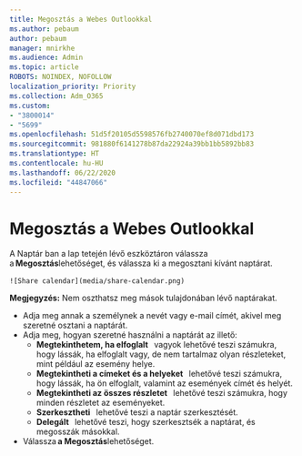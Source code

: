 ```yaml
---
title: Megosztás a Webes Outlookkal
ms.author: pebaum
author: pebaum
manager: mnirkhe
ms.audience: Admin
ms.topic: article
ROBOTS: NOINDEX, NOFOLLOW
localization_priority: Priority
ms.collection: Adm_O365
ms.custom:
- "3800014"
- "5699"
ms.openlocfilehash: 51d5f20105d5598576fb2740070ef8d071dbd173
ms.sourcegitcommit: 981880f6141278b87da22924a39bb1bb5892bb83
ms.translationtype: HT
ms.contentlocale: hu-HU
ms.lasthandoff: 06/22/2020
ms.locfileid: "44847066"
---
```

# <a name="sharing-with-outlook-on-the-web"></a>Megosztás a Webes Outlookkal

A Naptár ban a lap tetején lévő eszköztáron válassza a **Megosztás**lehetőséget, és válassza ki a megosztani kívánt naptárat.

    ![Share calendar](media/share-calendar.png)

**Megjegyzés:** Nem oszthatsz meg mások tulajdonában lévő naptárakat.

- Adja meg annak a személynek a nevét vagy e-mail címét, akivel meg szeretné osztani a naptárát.
- Adja meg, hogyan szeretné használni a naptárát az illető:
    - **Megtekinthetem, ha elfoglalt**   vagyok lehetővé teszi számukra, hogy lássák, ha elfoglalt vagy, de nem tartalmaz olyan részleteket, mint például az esemény helye.
    - **Megtekintheti a címeket és a helyeket**   lehetővé teszi számukra, hogy lássák, ha ön elfoglalt, valamint az események címét és helyét.
    - **Megtekintheti az összes részletet**   lehetővé teszi számukra, hogy minden részletet az eseményeket.
    - **Szerkesztheti**   lehetővé teszi a naptár szerkesztését.
    - **Delegált**   lehetővé teszi, hogy szerkesztsék a naptárat, és megosszák másokkal.
- Válassza **a Megosztás**lehetőséget.
